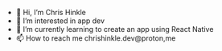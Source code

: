 - 👋 Hi, I’m Chris Hinkle
- 👀 I’m interested in app dev
- 🌱 I’m currently learning to create an app using React Native
- 📫 How to reach me chrishinkle.dev@proton,me
  

<!---
Clutch-Hinkle/Clutch-Hinkle is a ✨ special ✨ repository because its `README.md` (this file) appears on your GitHub profile.
You can click the Preview link to take a look at your changes.
--->
